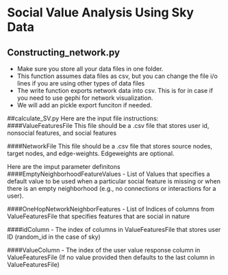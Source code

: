 # Social Value Analysis Using Sky Data
## Constructing_network.py 
- Make sure you store all your data files in one folder. 
- This function assumes data files as csv, but you can change the file i/o lines if you are using other types of data files
- The write function exports network data into csv. This is for in case if you need to use gephi for network visualization. 
- We will add an pickle export funciton if needed. 

##calculate_SV.py
Here are the input file instructions:
####ValueFeaturesFile
This file should be a .csv file that stores user id, nonsocial features, and social features

####NetworkFile
This file should be a .csv file that stores source nodes, target nodes, and edge-weights. Edgeweights are optional. 

Here are the imput parameter definitons
####EmptyNeighborhoodFeatureValues - 
List of Values that specifies a default value to be used when a particular social feature is missing or when there is an empty 
neighborhood (e.g., no connections or interactions for a user).

####OneHopNetworkNeighborFeatures - 
List of Indices of columns from ValueFeaturesFile that specifies features that are social in nature

####idColumn - 
The index of columns in ValueFeaturesFile that stores user ID (random_id in the case of sky)

####ValueColumn - 
The index of the user value response column in ValueFeaturesFile (If no value provided then defaults to the last column in ValueFeaturesFile)
